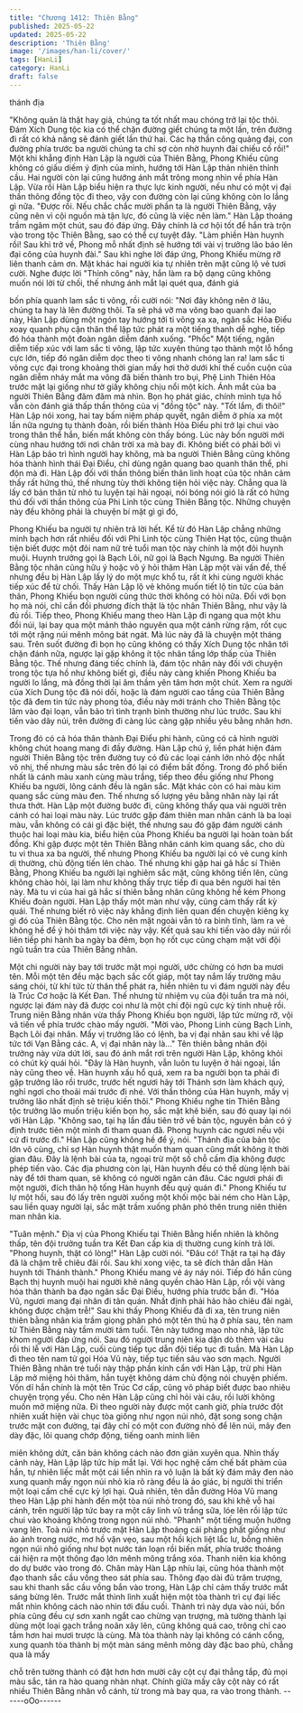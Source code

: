 ```yaml
---
title: "Chương 1412: Thiên Bằng"
published: 2025-05-22
updated: 2025-05-22
description: 'Thiên Bằng'
image: '/images/han-li/cover/'
tags: [HanLi]
category: HanLi
draft: false
---
```


thánh địa

"Không quản là thật hay giả, chúng ta tốt nhất mau chóng trở lại
tộc thôi. Đám Xích Dung tộc kia có thể chặn đường giết chúng ta
một lần, trên đường đi rất có khả năng sẽ đánh giết lần thứ hai.
Các hạ thần công quảng đại, con đường phía trước ba người
chúng ta chỉ sợ còn nhờ huynh đài chiếu cố rồi!" Một khi khẳng
định Hàn Lập là người của Thiên Bằng, Phong Khiếu cũng không
có giấu diếm ý định của mình, hướng tới Hàn Lập thản nhiên
thỉnh cầu.
Hai người còn lại cũng hướng ánh mắt trông mong nhìn về phía
Hàn Lập.
Vừa rồi Hàn Lập biểu hiện ra thực lực kinh người, nếu như có
một vị đại thần thông đồng tộc đi theo, vậy con đường còn lại
cũng không còn lo lắng gì nữa.
"Được rồi. Nếu chắc chắc mười phần ta là người Thiên Bằng, vậy
cũng nên vì cội nguồn mà tận lực, đó cũng là việc nên làm." Hàn
Lập thoáng trầm ngâm một chút, sau đó đáp ứng.
Đây chính là cơ hội tốt để hắn trà trộn vào trong tộc Thiên Bằng,
sao có thể cự tuyệt đây.
"Làm phiền Hàn huynh rồi! Sau khi trở về, Phong mỗ nhất định sẽ
hướng tới vài vị trưởng lão báo lên đại công của huynh đài." Sau
khi nghe lời đáp ứng, Phong Khiếu mừng rỡ liên thanh cảm ơn.
Mặt khác hai người kia tự nhiên trên mặt cũng lộ vẻ tươi cười.
Nghe được lời "Thỉnh công" này, hắn làm ra bộ dạng cũng không
muốn nói lời từ chối, thế nhưng ánh mắt lại quét qua, đánh giá

bốn phía quanh lam sắc ti võng, rồi cười nói: "Nơi đây không nên
ở lâu, chúng ta hay là lên đường thôi. Ta sẽ phá vỡ ma võng bao
quanh đại lao này, Hàn Lập dùng một ngón tay hướng tới ti võng
xa xa, ngân sắc Hỏa Điểu xoay quanh phụ cận thân thể lập tức
phát ra một tiếng thanh dễ nghe, tiếp đó hóa thành một đoàn
ngân diễm đánh xuống.
"Phốc" Một tiếng, ngân diễm tiếp xúc với lam sắc ti võng, lập tức
xuyên thủng tạo thành một lỗ hổng cực lớn, tiếp đó ngân diễm dọc
theo ti võng nhanh chóng lan ra! lam sắc ti võng cực đại trong
khoảng thời gian mấy hơi thở dưới khí thế cuồn cuộn của ngân
diễm nháy mắt ma võng đã biến thành tro bụi, Phệ Linh Thiên
Hỏa trước mặt lại giống như tờ giấy không chịu nổi một kích.
Ánh mắt của ba người Thiên Bằng đăm đăm mà nhìn.
Bọn họ phát giác, chính mình tựa hồ vẫn còn đánh giá thấp thần
thông của vị "đồng tộc" này.
"Tốt lắm, đi thôi!"
Hàn Lập nói xong, hai tay bấm niệm pháp quyết, ngân diễm ở
phía xa một lần nữa ngưng tụ thành đoàn, rồi biến thành Hỏa
Điểu phi trở lại chui vào trong thân thể hắn, biến mất không còn
thấy bóng.
Lúc này bốn người mới cùng nhau hướng tới nơi chân trời xa mà
bay đi.
Không biết có phải bởi vì Hàn Lập bảo trì hình người hay không,
mà ba người Thiên Bằng cũng không hóa thành hình thái Đại
Điểu, chỉ dùng ngân quang bao quanh thân thể, phi độn mà đi.
Hàn Lập đối với thần thông biến thân linh hoạt của tộc nhân cảm
thấy rất hứng thú, thế nhưng tùy thời không tiện hỏi việc này.
Chẳng qua là lấy cớ bản thân từ nhỏ tu luyện tại hải ngoại, nói
bóng nói gió là rất có hứng thú đối với thần thông của Phi Linh tộc
cùng Thiên Bằng tộc.
Những chuyện này đều không phải là chuyện bí mật gì gì đó,

Phong Khiếu ba người tự nhiên trả lời hết.
Kể từ đó Hàn Lập chẳng những minh bạch hơn rất nhiều đối với
Phi Linh tộc cùng Thiên Hạt tộc, cũng thuận tiện biết được một đôi
nam nữ trẻ tuổi man tộc này chính là một đôi huynh muội.
Huynh trưởng gọi là Bạch Lôi, nữ gọi là Bạch Ngưng.
Ba người Thiên Bằng tộc nhân cũng hữu ý hoặc vô ý hỏi thăm
Hàn Lập một vài vấn đề, thế nhưng đều bị Hàn Lập lấy lý do một
mực khổ tu, rất ít khi cùng người khác tiếp xúc để từ chối.
Thấy Hàn Lập lộ vẻ không muốn tiết lộ tin tức của bản thân,
Phong Khiếu bọn người cũng thức thời không có hỏi nữa.
Đối với bọn họ mà nói, chỉ cần đối phương đích thật là tộc nhân
Thiên Bằng, như vậy là đủ rồi.
Tiếp theo, Phong Khiếu mang theo Hàn Lập đi ngang qua một
khu đồi núi, lại bay qua một mảnh thảo nguyên qua một cánh
rừng rậm, rốt cục tới một rặng núi mênh mông bát ngát.
Mà lúc này đã là chuyện một tháng sau.
Trên suốt đường đi bọn họ cũng không có thấy Xích Dung tộc
nhân tới chặn đánh nữa, ngược lại gặp không ít tộc nhân tầng lớp
thấp của Thiên Bằng tộc.
Thế nhưng đáng tiếc chính là, đám tộc nhân này đối với chuyện
trong tộc tựa hồ như không biết gì, điều này càng khiến Phong
Khiếu ba người lo lắng, mà đồng thời lại âm thầm yên tâm hơn
một chút.
Xem ra người của Xích Dung tộc đã nói dối, hoặc là đám người
cao tầng của Thiên Bằng tộc đã đem tin tức này phong tỏa, điều
này mới tránh cho Thiên Bằng tộc lâm vào đại loạn, vẫn bảo trì
tình trạnh bình thường như lúc trước.
Sau khi tiến vào dãy núi, trên đường đi càng lúc càng gặp nhiều
yêu bằng nhân hơn.

Trong đó có cả hóa thân thành Đại Điểu phi hành, cũng có cả
hình người không chút hoang mang đi đầy đường.
Hàn Lập chú ý, liền phát hiện đám người Thiên Bằng tộc trên
đường tuy có đủ các loại cánh lớn nhỏ độc nhất vô nhị, thế nhưng
màu sắc trên đó lại có điểm bất đồng.
Trong đó phổ biến nhất là cánh màu xanh cùng màu trắng, tiếp
theo đều giống như Phong Khiếu ba người, lông cánh đều là ngân
sắc.
Mặt khác còn có hai màu kim quang sắc cùng màu đen. Thế
nhưng số lượng yêu bằng nhân này lại rất thưa thớt. Hàn Lập một
đường bước đi, cũng không thấy qua vài người trên cánh có hai
loại màu này.
Lúc trước gặp đám thiên man nhân cánh là ba loại màu, vẫn
không có cái gì đặc biệt, thế nhưng sau đó gặp đám người cánh
thuộc hai loại màu kia, biểu hiện của Phong Khiếu ba người lại
hoàn toàn bất đồng.
Khi gặp được một tên Thiên Bằng nhân cánh kim quang sắc, cho
dù tu vi thua xa ba người, thế nhưng Phong Khiếu ba người lại có
vẻ cung kính dị thường, chủ động tiến lên chào. Thế nhưng khi
gặp hai gã hắc sí Thiên Bằng, Phong Khiếu ba người lại nghiêm
sắc mặt, cũng không tiến lên, cũng không chào hỏi, lại làm như
không thấy trực tiếp đi qua bên người hai tên này.
Mà tu vi của hai gã hắc sí thiên bằng nhân cũng không hề kém
Phong Khiếu đoàn người.
Hàn Lập thấy một màn như vậy, cũng cảm thấy rất kỳ quái. Thế
nhưng biết rõ việc này khẳng định liên quan đến chuyện kiêng kỵ
gì đó của Thiên Bằng tộc. Cho nên mặt ngoài vẫn tỏ ra bình tĩnh,
làm ra vẻ không hề để ý hỏi thăm tới việc này vậy.
Kết quả sau khi tiến vào dãy núi rồi liên tiếp phi hành ba ngày ba
đêm, bọn họ rốt cục cũng chạm mặt với đội ngũ tuần tra của
Thiên Bằng nhân.

Một chi người này bay tới trước mặt mọi người, ước chừng có hơn
ba mươi tên. Mỗi một tên đều mặc bạch sắc cốt giáp, một tay nắm
lấy trường mâu sáng chói, từ khí tức từ thân thể phát ra, hiển
nhiên tu vi đám người này đều là Trúc Cơ hoặc là Kết Đan.
Thế nhưng từ nhiệm vụ của đội tuần tra mà nói, ngược lại đám
này đã được coi như là một chi đội ngũ cực kỳ tinh nhuệ rồi.
Trung niên Bằng nhân vừa thấy Phong Khiếu bọn người, lập tức
mừng rỡ, vội vã tiến về phía trước chào mấy người.
"Mời vào, Phong Linh cùng Bạch Linh, Bạch Lôi đại nhân. Mấy vị
trưởng lão có lệnh, ba vị đại nhân sau khi về lập tức tới Vạn Bằng
các. A, vị đại nhân này là..." Tên thiên bằng nhân đội trưởng này
vừa dứt lời, sau đó ánh mắt rơi trên người Hàn Lập, không khỏi có
chút kỳ quái hỏi.
"Đây là Hàn huynh, vẫn luôn tu luyện ở hải ngoại, lần này cũng
theo về. Hàn huynh xấu hổ quá, xem ra ba người bọn ta phải đi
gặp trưởng lão rồi trước, trước hết ngươi hãy tới Thánh sơn làm
khách quý, nghỉ ngơi cho thoải mái trước đi nhé. Với thần thông
của Hàn huynh, mấy vị trưởng lão nhất định sẽ triệu kiến thôi."
Phong Khiếu nghe tin Thiên Bằng tộc trưởng lão muốn triệu kiến
bọn họ, sắc mặt khẽ biến, sau đó quay lại nói với Hàn Lập.
"Không sao, tại hạ lần đầu tiên trở về bản tộc, nguyên bản có ý
định trước tiên một mình đi tham quan đã. Phong huynh các
ngươi nếu vội cứ đi trước đi." Hàn Lập cũng không hề để ý, nói.
"Thánh địa của bản tộc lớn vô cùng, chỉ sợ Hàn huynh thật muốn
tham quan cũng mất không ít thời gian đâu. Đây là lệnh bài của
ta, ngoại trừ một số chỗ cấm địa không được phép tiến vào. Các
địa phương còn lại, Hàn huynh đều có thể dùng lệnh bài này để
tới tham quan, sẽ không có người ngăn cản đâu. Các ngươi phái
đi một người, đích thân hộ tống Hàn huynh đếu quý quán đi."
Phong Khiếu tư lự một hồi, sau đó lấy trên người xuống một khối
mộc bài ném cho Hàn Lập, sau liền quay người lại, sắc mặt trầm
xuống phân phó thên trung niên thiên man nhân kia.

"Tuân mệnh." Địa vị của Phong Khiếu tại Thiên Bằng hiển nhiên là
không thấp, tên đội trưởng tuần tra Kết Đan cấp kia dị thường
cung kính trả lời.
"Phong huynh, thật có lòng!" Hàn Lập cười nói.
"Đâu có! Thật ra tại hạ đây đã là chậm trễ chiêu đãi rồi. Sau khi
xong việc, ta sẽ đích thân dẫn Hàn huynh tới Thánh thành."
Phong Khiếu mang vẻ áy náy nói.
Tiếp đó hắn cùng Bạch thị huynh muội hai người khẽ nâng quyền
chào Hàn Lập, rồi vội vàng hóa thân thành ba đạo ngân sắc Đại
Điểu, hướng phía trước bắn đi.
"Hóa Vũ, ngươi mang đại nhân đi tân quán. Nhất định phải hảo
hảo chiêu đãi ngài, không được chậm trễ!" Sau khi thấy Phong
Khiếu đã đi xa, tên trung niên thiên bằng nhân kia trầm giọng
phân phó một tên thủ hạ ở phía sau, tên nam tử Thiên Bằng này
tầm mười tám tuổi.
Tên này tướng mạo nho nhã, lập tức khom người đáp ứng nói.
Sau đó người trung niên kia dặn dò thêm vài câu rồi thi lễ với Hàn
Lập, cuối cùng tiếp tục dẫn đội tiếp tục đi tuần.
Mà Hàn Lập đi theo tên nam tử gọi Hóa Vũ này, tiếp tục tiến sâu
vào sơn mạch.
Người Thiên Bằng nhân trẻ tuổi này thập phần kính cẩn với Hàn
Lập, trừ phi Hàn Lập mở miệng hỏi thăm, hắn tuyệt không dám
chủ động nói chuyện phiếm.
Vốn dĩ hắn chính là một tên Trúc Cơ cấp, cũng vô pháp biết được
bao nhiêu chuyện trọng yếu. Cho nên Hàn Lập cũng chỉ hỏi vài
câu, rồi lười không muốn mở miệng nữa.
Đi theo người này được một canh giờ, phía trước đột nhiên xuất
hiện vài chục tòa giống như ngọn núi nhỏ, đặt song song chặn
trước mặt con đường, tại đây chỉ có một con đường nhỏ để lên
núi, mây đen dày đặc, lôi quang chớp động, tiếng oanh minh liên

miên không dứt, căn bản không cách nào đơn giản xuyên qua.
Nhìn thấy cảnh này, Hàn Lập lập tức híp mắt lại.
Với học nghệ cấm chế bất phàm của hắn, tự nhiên liếc mắt một
cái liền nhìn ra vô luận là bất kỳ đám mây đen nào xung quanh
mấy ngọn núi nhỏ kia rõ ràng đều là ảo giác, bị người thi triển một
loại cấm chế cực kỳ lợi hại.
Quả nhiên, tên dẫn đường Hóa Vũ mang theo Hàn Lập phi hành
đến một tòa núi nhỏ trong đó, sau khi khẽ vỗ hai cánh, trên người
lập tức bay ra một cây linh vũ trắng sữa, lóe lên rồi lập tức chui
vào khoảng không trong ngọn núi nhỏ.
"Phanh" một tiếng muộn hưởng vang lên.
Toà núi nhỏ trước mặt Hàn Lập thoáng cái phảng phất giống như
ảo ảnh trong nước, mơ hồ vặn vẹo, sau một hồi kịch liệt lắc lư,
bỗng nhiên ngọn núi nhỏ giống như bọt nước tán loạn rồi biến
mất, phía trước thoáng cái hiện ra một thông đạo lớn mênh mông
trắng xóa.
Thanh niên kia không do dự bước vào trong đó.
Chân mày Hàn Lập nhíu lại, cũng hóa thành một đạo thanh sắc
cầu vồng theo sát phía sau.
Thông đạo dài đủ trăm trượng, sau khi thanh sắc cầu vồng bắn
vào trong, Hàn Lập chỉ cảm thấy trước mắt sáng bừng lên.
Trước mắt thình lình xuất hiện một tòa thành trì cự đại liếc mắt
nhìn không cách nào nhìn tới đầu cuối.
Thành trì này dựa vào núi, bốn phía cũng đều cự sơn xanh ngắt
cao chừng vạn trượng, mà tường thành lại dùng một loại gạch
trắng noãn xây lên, cũng không quá cao, trông chỉ cao tầm hơn
hai mươi trược là cùng.
Mà tòa thành này lại không có cánh cổng, xung quanh tòa thành
bị một màn sáng mênh mông dày đặc bao phủ, chẳng qua là mấy

chỗ trên tường thành có đặt hơn hơn mười cây cột cự đại thẳng
tắp, đủ mọi màu sắc, tản ra hào quang nhàn nhạt.
Chính giữa mấy cây cột này có rất nhiều Thiên Bằng nhân vỗ
cánh, từ trong mà bay qua, ra vào trong thành.
------oOo------
